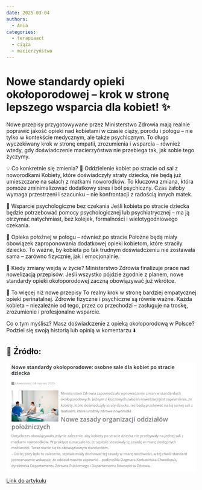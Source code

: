 ```yaml
---
date: 2025-03-04
authors:
  - Ania
categories:
  - terapiaact
  - ciąża
  - macierzyństwo
---
```


# Nowe standardy opieki okołoporodowej – krok w stronę lepszego wsparcia dla kobiet! ✨

Nowe przepisy przygotowywane przez Ministerstwo Zdrowia mają realnie poprawić jakość opieki nad kobietami w czasie ciąży, porodu i połogu – nie tylko w kontekście medycznym, ale także psychicznym.
To długo wyczekiwany krok w stronę empatii, zrozumienia i wsparcia – również wtedy, gdy doświadczenie macierzyństwa nie przebiega tak, jak sobie tego życzymy.
<!-- more -->

💡 Co konkretnie się zmienia?
🤍 Oddzielenie kobiet po stracie od sal z noworodkami
Kobiety, które doświadczyły straty dziecka, nie będą już umieszczane na salach z matkami noworodków.
To kluczowa zmiana, która pomoże zminimalizować dodatkowy stres i ból psychiczny. Czas żałoby wymaga przestrzeni i szacunku – nie konfrontacji z radością innych matek.

🤍 Wsparcie psychologiczne bez czekania
Jeśli kobieta po stracie dziecka będzie potrzebować pomocy psychologicznej lub psychiatrycznej – ma ją otrzymać natychmiast, bez kolejek, formalności i wielotygodniowego czekania.

🤍 Opieka położnej w połogu – również po stracie
Położne będą miały obowiązek zaproponowania dodatkowej opieki kobietom, które straciły dziecko.
To ważne, by kobieta po tak trudnym doświadczeniu nie zostawała sama – zarówno fizycznie, jak i emocjonalnie.

📅 Kiedy zmiany wejdą w życie?
Ministerstwo Zdrowia finalizuje prace nad nowelizacją przepisów. Jeśli wszystko pójdzie zgodnie z planem, nowe standardy opieki okołoporodowej zaczną obowiązywać już wkrótce.

💬 To więcej niż nowe przepisy
To realny krok w stronę bardziej empatycznej opieki perinatalnej.
Zdrowie fizyczne i psychiczne są równie ważne. Każda kobieta – niezależnie od tego, przez co przechodzi – zasługuje na troskę, zrozumienie i profesjonalne wsparcie.

Co o tym myślisz?
Masz doświadczenie z opieką okołoporodową w Polsce? Podziel się swoją historią lub opinią w komentarzu ⬇️

## 📎 Źródło:

[![Artykuł z e-ginekologia.pl/](res/art.png)](res/art.png)

[Link do artykułu]( https://e-ginekologia.pl/index.php/czytaj-wiecej-interpretacje-prawne/34-gabinet/4328-nowe-standardy-oko%C5%82oporodowe.html)